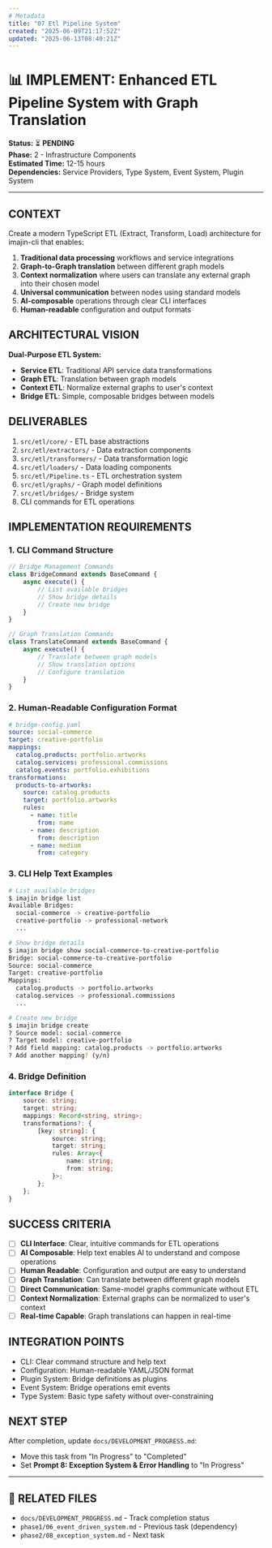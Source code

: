 ```yaml
---
# Metadata
title: "07 Etl Pipeline System"
created: "2025-06-09T21:17:52Z"
updated: "2025-06-13T08:40:21Z"
---
```


# 📊 IMPLEMENT: Enhanced ETL Pipeline System with Graph Translation

**Status:** ⏳ **PENDING**  
**Phase:** 2 - Infrastructure Components  
**Estimated Time:** 12-15 hours  
**Dependencies:** Service Providers, Type System, Event System, Plugin System  

---

## CONTEXT
Create a modern TypeScript ETL (Extract, Transform, Load) architecture for imajin-cli that enables:
1. **Traditional data processing** workflows and service integrations
2. **Graph-to-Graph translation** between different graph models
3. **Context normalization** where users can translate any external graph into their chosen model
4. **Universal communication** between nodes using standard models
5. **AI-composable** operations through clear CLI interfaces
6. **Human-readable** configuration and output formats

## ARCHITECTURAL VISION
**Dual-Purpose ETL System:**
- **Service ETL**: Traditional API service data transformations
- **Graph ETL**: Translation between graph models
- **Context ETL**: Normalize external graphs to user's context
- **Bridge ETL**: Simple, composable bridges between models

## DELIVERABLES
1. `src/etl/core/` - ETL base abstractions
2. `src/etl/extractors/` - Data extraction components
3. `src/etl/transformers/` - Data transformation logic
4. `src/etl/loaders/` - Data loading components
5. `src/etl/Pipeline.ts` - ETL orchestration system
6. `src/etl/graphs/` - Graph model definitions
7. `src/etl/bridges/` - Bridge system
8. CLI commands for ETL operations

## IMPLEMENTATION REQUIREMENTS

### 1. CLI Command Structure
```typescript
// Bridge Management Commands
class BridgeCommand extends BaseCommand {
    async execute() {
        // List available bridges
        // Show bridge details
        // Create new bridge
    }
}

// Graph Translation Commands
class TranslateCommand extends BaseCommand {
    async execute() {
        // Translate between graph models
        // Show translation options
        // Configure translation
    }
}
```

### 2. Human-Readable Configuration Format
```yaml
# bridge-config.yaml
source: social-commerce
target: creative-portfolio
mappings:
  catalog.products: portfolio.artworks
  catalog.services: professional.commissions
  catalog.events: portfolio.exhibitions
transformations:
  products-to-artworks:
    source: catalog.products
    target: portfolio.artworks
    rules:
      - name: title
        from: name
      - name: description
        from: description
      - name: medium
        from: category
```

### 3. CLI Help Text Examples
```bash
# List available bridges
$ imajin bridge list
Available Bridges:
  social-commerce -> creative-portfolio
  creative-portfolio -> professional-network
  ...

# Show bridge details
$ imajin bridge show social-commerce-to-creative-portfolio
Bridge: social-commerce-to-creative-portfolio
Source: social-commerce
Target: creative-portfolio
Mappings:
  catalog.products -> portfolio.artworks
  catalog.services -> professional.commissions
  ...

# Create new bridge
$ imajin bridge create
? Source model: social-commerce
? Target model: creative-portfolio
? Add field mapping: catalog.products -> portfolio.artworks
? Add another mapping? (y/n)
```

### 4. Bridge Definition
```typescript
interface Bridge {
    source: string;
    target: string;
    mappings: Record<string, string>;
    transformations?: {
        [key: string]: {
            source: string;
            target: string;
            rules: Array<{
                name: string;
                from: string;
            }>;
        };
    };
}
```

## SUCCESS CRITERIA
- [ ] **CLI Interface**: Clear, intuitive commands for ETL operations
- [ ] **AI Composable**: Help text enables AI to understand and compose operations
- [ ] **Human Readable**: Configuration and output are easy to understand
- [ ] **Graph Translation**: Can translate between different graph models
- [ ] **Direct Communication**: Same-model graphs communicate without ETL
- [ ] **Context Normalization**: External graphs can be normalized to user's context
- [ ] **Real-time Capable**: Graph translations can happen in real-time

## INTEGRATION POINTS
- CLI: Clear command structure and help text
- Configuration: Human-readable YAML/JSON format
- Plugin System: Bridge definitions as plugins
- Event System: Bridge operations emit events
- Type System: Basic type safety without over-constraining

## NEXT STEP
After completion, update `docs/DEVELOPMENT_PROGRESS.md`:
- Move this task from "In Progress" to "Completed"
- Set **Prompt 8: Exception System & Error Handling** to "In Progress"

---

## 🔗 **RELATED FILES**
- `docs/DEVELOPMENT_PROGRESS.md` - Track completion status
- `phase1/06_event_driven_system.md` - Previous task (dependency)
- `phase2/08_exception_system.md` - Next task 